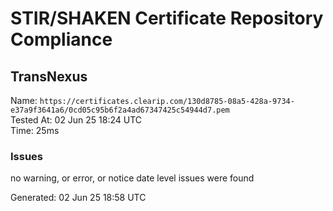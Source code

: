 # STIR/SHAKEN Certificate Repository Compliance

## TransNexus

Name: `https://certificates.clearip.com/130d8785-08a5-428a-9734-e37a9f3641a6/0cd05c95b6f2a4ad67347425c54944d7.pem`\
Tested At: 02 Jun 25 18:24 UTC\
Time: 25ms

### Issues

no warning, or error, or notice date level issues were found

Generated: 02 Jun 25 18:58 UTC